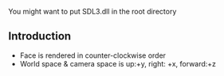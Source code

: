 You might want to put SDL3.dll in the root directory

## Introduction
- Face is rendered in counter-clockwise order
- World space & camera space is up:+y, right: +x, forward:+z
